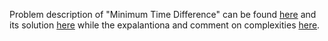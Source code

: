 Problem description of "Minimum Time Difference" can be found [here](https://leetcode.com/problems/minimum-time-difference/) and its solution [here](https://github.com/aurimas13/Solutions-To-Problems/blob/main/LeetCode/Python%20Solutions/Minimum%20Time%20Difference/minimum.py) while the expalantiona and comment on complexities [here](https://leetcode.com/problems/minimum-time-difference/solutions/3315284/python-solution-beats-93/).
